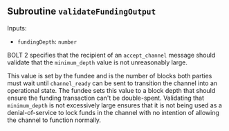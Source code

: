 ## Subroutine `validateFundingOutput`

Inputs:

-   `fundingDepth`: `number`

BOLT 2 specifies that the recipient of an `accept_channel` message should validate that the `minimum_depth` value is not unreasonably large.

This value is set by the fundee and is the number of blocks both parties must wait until `channel_ready` can be sent to transition the channel into an operational state. The fundee sets this value to a block depth that should ensure the funding transaction can't be double-spent. Validating that `minimum_depth` is not excessively large ensures that it is not being used as a denial-of-service to lock funds in the channel with no intention of allowing the channel to function normally.
